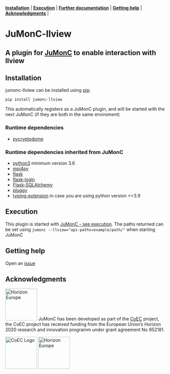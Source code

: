 **[Installation](#installation)** |
**[Execution](#execution)** |
**[Further documentation](#further-documentation)** |
**[Getting help](#getting-help)** |
**[Acknowledgments](#acknowledgments)** |

# JuMonC-llview

A plugin for [JuMonC](https://gitlab.jsc.fz-juelich.de/coec/jumonc) to enable interaction with llview
---

## Installation

jumonc-llview can be installed using [pip](https://pypi.org/project/jumonc-llview):

`pip install jumonc-llview`

This automatically registers as a JuMonC plugin, and will be started with the next JuMonC (if they are both in the same enviroment)


### Runtime dependencies

- [pycryptodome](https://pypi.org/project/pycryptodome/)


### Runtime dependencies inherited from JuMonC

- [python3](https://www.python.org/) minimum version 3.6
- [mpi4py](https://mpi4py.readthedocs.io/en/stable/)
- [flask](https://flask.palletsprojects.com/en/2.0.x/)
- [flask-login](https://flask-login.readthedocs.io/en/latest/)
- [Flask-SQLAlchemy](https://github.com/pallets-eco/flask-sqlalchemy)
- [pluggy](https://pluggy.readthedocs.io/en/latest/)
- [typing-extension](https://pypi.org/project/typing-extensions/) in case you are using python version <=3.9

## Execution

This plugin is started with [JuMonC - see execution](https://gitlab.jsc.fz-juelich.de/coec/jumonc#execution).
The paths returned can be set using `jumonc --llview="api-paths=example/path/"` when starting JuMonC


## Getting help

Open an [issue](https://gitlab.jsc.fz-juelich.de/coec/jumonc-nekrs/-/issues/new)


## Acknowledgments
[<img src="https://gitlab.jsc.fz-juelich.de/coec/jumonc-nekrs/-/blob/main/doc/Logo/EU_Horizon.png"  width="100" title="Horizon Europe: Research and innovation funding programme until 2027" alt="Horizon Europe">](https://ec.europa.eu/info/research-and-innovation/funding/funding-opportunities/funding-programmes-and-open-calls/horizon-europe_en) JuMonC has been developed as part of the [CoEC](https://coec-project.eu/) project, the CoEC project has received funding from the European Union’s Horizon 2020 research and innovation programm under grant agreement No 952181.

[<img src="https://gitlab.jsc.fz-juelich.de/coec/jumonc-nekrs/-/raw/main/doc/Logo/COEC_LOGO.png"  height="100" title="The Center of Excellence in Combustion" alt="CoEC Logo">](https://coec-project.eu/) [<img src="https://gitlab.jsc.fz-juelich.de/coec/jumonc/-/raw/main/doc/Logo/EU_Horizon.png"  height="100" title="Horizon Europe: Research and innovation funding programme until 2027" alt="Horizon Europe">](https://ec.europa.eu/info/research-and-innovation/funding/funding-opportunities/funding-programmes-and-open-calls/horizon-europe_en)


